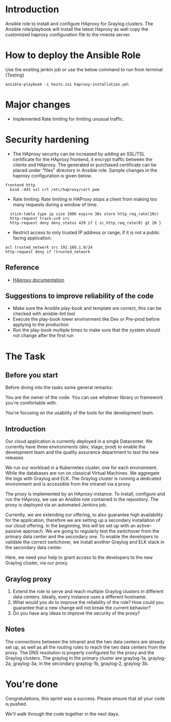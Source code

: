 # Introduction
Ansible role to install and configure HAproxy for Graylog clusters. The Ansible role/playbook will install the latest Haproxy as well copy the customized haproxy configuration file to the rmeote server. 


# How to deploy the Ansible Role
Use the exsiting jenkin job or use the below command to run from terminal (Testing)
```
ansible-playbook -i hosts.ini haproxy-installation.yml 
```

# Major changes
 * Implemented Rate limiting for limiting unusual traffic.

# Security hardening
 * The HAproxy security can be increased by adding an SSL/TSL certificate for the HAproxy frontend, it encrypt traffic between the clients and HAproxy. The generated or purchased certificate can be placed under "files" directory in Ansible role. Sample changes in the haproxy configuration is given below.

```
frontend http
  bind :443 ssl crt /etc/haproxy/cert.pem
```

 * Rate limiting: Rate limiting in HAProxy stops a client from making too many requests during a window of time.
```
  stick-table type ip size 100k expire 30s store http_req_rate(10s)
  http-request track-sc0 src
  http-request deny deny_status 429 if { sc_http_req_rate(0) gt 20 }
```
 * Restrict access to only trusted IP address or range, if it is not a public facing application.

```
acl trusted_network src 192.168.1.0/24
http-request deny if !trusted_network
```

## Reference
 - [HAproxy documentation](https://www.haproxy.com/blog/application-layer-ddos-attack-protection-with-haproxy)

## Suggestions to improve reliability of the code
 * Make sure the Ansible play-book and template are correct, this can be checked with anisble-lint tool
 * Execute the play-book lower environment like Dev or Pre-prod before applying to the production
 * Run the play-book multiple times to make sure that the system should not change after the first run


# The Task

## Before you start

Before diving into the tasks some general remarks:

You are the owner of the code. You can use whatever library or framework you're comfortable with.

You're focusing on the usability of the tools for the development team.

## Introduction

Our cloud application is currently deployed in a single Datacenter. We currently have three environments (dev, stage, prod) to enable the development team and the quality assurance department to test the new releases.

We run our workload in a Kubernetes cluster, one for each environment. While the databases are run on classical Virtual Machines. We aggregate the logs with Graylog and ELK. The Graylog cluster is running a dedicated environment and is accessible from the intranet via a proxy.

The proxy is implemented by an HAproxy instance. To install, configure and run the HAproxy, we use an Ansible role contained in the repository. The proxy is deployed via an automated Jenkins job.

Currently, we are extending our offering, to also guarantee high availability for the application, therefore we are setting up a secondary installation of our cloud offering. In the beginning, this will be set up with an active-passive approach. We are going to regularly test the switchover from the primary data center and the secondary one. To enable the developers to validate the correct switchover, we install another Graylog and ELK stack in the secondary data center.

Here, we need your help to grant access to the developers to the new Graylog cluster, via our proxy.

## Graylog proxy
1. Extend the role to serve and reach multiple Graylog clusters in different data centers. Ideally, every instance uses a different hostname.
2. What would you do to improve the reliability of the role? How could you guarantee that a new change will not break the current behavior?
3. Do you have any ideas to improve the security of the proxy?

## Notes
The connections between the intranet and the two data centers are already set up, as well as all the routing rules to reach the two data centers from the proxy.
The DNS resolution is properly configured for the proxy and the Graylog clusters.
The graylog in the primary cluster are graylog-1a, graylog-2a, graylog-3a; in the secondary graylog-1b, graylog-2, graylog-3b.

# You're done
Congratulations, this sprint was a success. Please ensure that all your code is pushed.

We'll walk through the code together in the next days.
